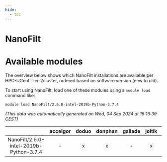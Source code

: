 ```yaml
---
hide:
  - toc
---
```


NanoFilt
========

# Available modules


The overview below shows which NanoFilt installations are available per HPC-UGent Tier-2cluster, ordered based on software version (new to old).

To start using NanoFilt, load one of these modules using a `module load` command like:

```shell
module load NanoFilt/2.6.0-intel-2019b-Python-3.7.4
```

*(This data was automatically generated on Wed, 04 Sep 2024 at 16:16:39 CEST)*  

| |accelgor|doduo|donphan|gallade|joltik|shinx|skitty|
| :---: | :---: | :---: | :---: | :---: | :---: | :---: | :---: |
|NanoFilt/2.6.0-intel-2019b-Python-3.7.4|-|x|x|-|x|-|x|
